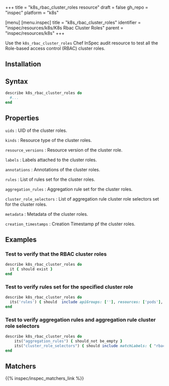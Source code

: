 +++
title = "k8s_rbac_cluster_roles resource"
draft = false
gh_repo = "inspec"
platform = "k8s"

[menu]
  [menu.inspec]
    title = "k8s_rbac_cluster_roles"
    identifier = "inspec/resources/k8s/K8s Rbac Cluster Roles"
    parent = "inspec/resources/k8s"
+++


Use the `k8s_rbac_cluster_roles` Chef InSpec audit resource to test all the Role-based access control (RBAC) cluster roles.

## Installation

## Syntax

```ruby
describe k8s_rbac_cluster_roles do
  #...
end
```

## Properties

`uids`
: UID of the cluster roles.

`kinds`
: Resource type of the cluster roles.

`resource_versions`
: Resource version of the cluster role.

`labels`
: Labels attached to the cluster roles.

`annotations`
: Annotations of the cluster roles.

`rules`
: List of rules set for the cluster roles.

`aggregation_rules`
: Aggregation rule set for the cluster roles.

`cluster_role_selectors`
: List of aggregation rule cluster role selectors set for the cluster roles.

`metadata`
: Metadata of the cluster roles.

`creation_timestamps`
: Creation Timestamp pf the cluster roles.

## Examples

### Test to verify that the RBAC cluster roles

```ruby
describe k8s_rbac_cluster_roles do
  it { should exist }
end
```

### Test to verify rules set for the specified cluster role

```ruby
describe k8s_rbac_cluster_roles do
  its('rules') { should  include apiGroups: [''], resources: ['pods'], verbs: ['get', 'list', 'watch'] }
end
```

### Test to verify aggregation rules and aggregation rule cluster role selectors

```ruby
describe k8s_rbac_cluster_roles do
    its("aggregation_rules") { should_not be_empty }
    its("cluster_role_selectors") { should include matchLabels: { "rbac.example.com/aggregate-to-monitoring": 'true' }  }
end
```

## Matchers

{{% inspec/inspec_matchers_link %}}
